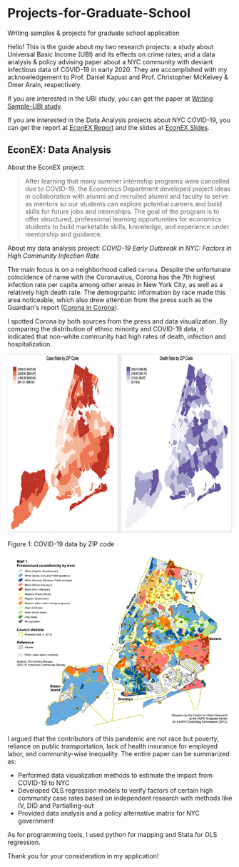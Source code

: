 # Projects-for-Graduate-School
Writing samples &amp; projects for graduate school application

Hello! This is the guide about my two research projects: a study about Universal Basic Income (UBI) and its effects on crime rates; 
and a data analysis & policy advising paper about a NYC community with deviant infectious data of COVID-19 in early 2020. 
They are accomplished with my acknowledgement to Prof. Daniel Kapust and Prof. Christopher McKelvey & Omer Arain, respectively.

If you are interested in the UBI study, you can get the paper at [Writing Sample-UBI study](https://github.com/hjiangAnthony/Projects-for-Graduate-School/blob/main/Writing%20Sample-UBI%20and%20Crime%20Rate.pdf).

If you are interested in the Data Analysis projects about NYC COVID-19, you can get the report at 
[EconEX Report](https://github.com/hjiangAnthony/Projects-for-Graduate-School/blob/main/Writing%20Sample-EconEX%20Data%20Analysis.pdf)
and the slides at [EconEX Slides](https://github.com/hjiangAnthony/Projects-for-Graduate-School/blob/main/Writing%20Sample%20-%20EconEX%20Han%20Jiang%20Slides.pdf).

## EconEX: Data Analysis

About the EconEX project:

>After learning that many summer internship programs were cancelled due to COVID-19, the Economics
>Department developed project ideas in collaboration with alumni and recruited alumni and
>faculty to serve as mentors so our students can explore potential careers and build skills for future jobs and
>internships. The goal of the program is to offer structured, professional learning opportunities for economics
>students to build marketable skills, knowledge, and experience under mentorship and guidance.

About my data analysis project: *COVID-19 Early Outbreak in NYC: Factors in High Community Infection Rate*

The main focus is on a neighborhood called `Corona`. Despite the unfortunate coincidence of name with the Coronavirus, Corona has the 7th highest infection rate per capita among other areas in New York City, as well as a relatively high death rate. The demogrpahic information by race made this area noticeable, which also drew attention from the press such as the Guardian's report ([Corona in Corona](https://www.theguardian.com/us-news/2020/jun/15/coronavirus-corona-queens-ny-virus-shook-neighborhood)).

I spotted Corona by both sources from the press and data visualization. By comparing the distribution of ethnic minority and COVID-19 data, it indicated that non-white community had high rates of death, infection and hospitalization. 

<img width="900" height="400" src="https://github.com/hjiangAnthony/Projects-for-Graduate-School/blob/main/IMAGES/IMG-1.png"/>

Figure 1: COVID-19 data by ZIP code

![Figure 2: Predominant race by tract](https://github.com/hjiangAnthony/Projects-for-Graduate-School/blob/main/IMAGES/IMG-2.png)

I argued that the contributors of this pandemic are not race but poverty, reliance on public transportation, lack of health insurance for employed labor, and community-wise inequality. The entire paper can be summarized as:
- Performed data visualization methods to estimate the impact from COVID-19 to NYC
- Developed OLS regression models to verify factors of certain high community case rates
based on independent research with methods like IV, DID and Partialling-out 
- Provided data analysis and a policy alternative matrix for NYC government

As for programming tools, I used python for mapping and Stata for OLS regression.








Thank you for your consideration in my application!
